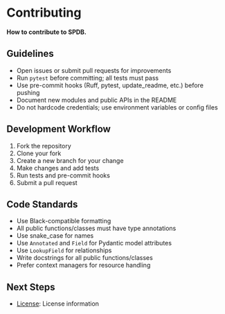 # Contributing

**How to contribute to SPDB.**

## Guidelines

- Open issues or submit pull requests for improvements
- Run `pytest` before committing; all tests must pass
- Use pre-commit hooks (Ruff, pytest, update_readme, etc.) before pushing
- Document new modules and public APIs in the README
- Do not hardcode credentials; use environment variables or config files

## Development Workflow

1. Fork the repository
2. Clone your fork
3. Create a new branch for your change
4. Make changes and add tests
5. Run tests and pre-commit hooks
6. Submit a pull request

## Code Standards

- Use Black-compatible formatting
- All public functions/classes must have type annotations
- Use snake_case for names
- Use `Annotated` and `Field` for Pydantic model attributes
- Use `LookupField` for relationships
- Write docstrings for all public functions/classes
- Prefer context managers for resource handling

## Next Steps

- [License](license.md): License information
